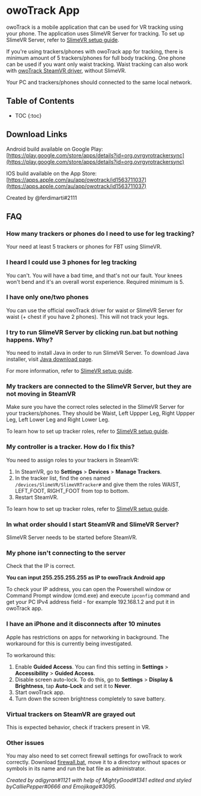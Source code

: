 # owoTrack App

owoTrack is a mobile application that can be used for VR tracking using your phone.
The application uses SlimeVR Server for tracking. To set up SlimeVR Server,
refer to [SlimeVR setup guide](../server/index.html).

If you're using trackers/phones with owoTrack app for tracking, there is minimum
amount of 5 trackers/phones for full body tracking. One phone can be used if you
want only waist tracking. Waist tracking can also work with
[owoTrack SteamVR driver](https://github.com/abb128/owo-track-driver), without SlimeVR.

Your PC and trackers/phones should connected to the same local network.

## Table of Contents

* TOC
{:toc}

## Download Links

Android build available on Google Play: [https://play.google.com/store/apps/details?id=org.ovrgyrotrackersync](https://play.google.com/store/apps/details?id=org.ovrgyrotrackersync)

IOS build available on the App Store: [https://apps.apple.com/au/app/owotrack/id1563711037](https://apps.apple.com/au/app/owotrack/id1563711037)

Created by @ferdimarti#2111

## FAQ

### How many trackers or phones do I need to use for leg tracking?

Your need at least 5 trackers or phones for FBT using SlimeVR.

### I heard I could use 3 phones for leg tracking

You can't. You will have a bad time, and that's not our fault. Your knees won't
bend and it's an overall worst experience. Required minimum is 5.

### I have only one/two phones

​You can use the official owoTrack driver for waist or SlimeVR Server for waist
(+ chest if you have 2 phones). This will not track your legs.

### I try to run SlimeVR Server by clicking run.bat but nothing happens. Why?

​You need to install Java in order to run SlimeVR Server. To download Java
installer, visit [Java download page](https://www.java.com/en/download/manual.jsp).

​For more information, refer to [SlimeVR setup guide](../server/index.html).

### My trackers are connected to the SlimeVR Server, but they are not moving in SteamVR

​Make sure you have the correct roles selected in the SlimeVR Server for your
trackers/phones. They should be Waist, Left Uppper Leg, Right Uppper Leg,
Left Lower Leg and Right Lower Leg.

To learn how to set up tracker roles, refer to [SlimeVR setup guide](../server/index.html).

### My controller is a tracker. How do I fix this?

​You need to assign roles to your trackers in SteamVR:

1. In SteamVR, go to **Settings** > **Devices** > **Manage Trackers**.
2. In the tracker list, find the ones named `/devices/SlimeVR/SlimeVRTracker#`
   and give them the roles WAIST, LEFT_FOOT, RIGHT_FOOT from top to bottom.
3. Restart SteamVR.

To learn how to set up tracker roles, refer to [SlimeVR setup guide](../server/index.html).

### In what order should I start SteamVR and SlimeVR Server?

​SlimeVR Server needs to be started before SteamVR.

### My phone isn't connecting to the server

​Check that the IP is correct.

​**You can input 255.255.255.255 as IP to owoTrack Android app**

To check your IP address, you can open the Powershell window or Command Prompt
window (cmd.exe) and execute `ipconfig` command and get your PC IPv4 address
field - for example 192.168.1.2 and put it in owoTrack app.

### I have an iPhone and it disconnects after 10 minutes

Apple has restrictions on apps for networking in background. The workaround for
this is currently being investigated.

To workaround this:

1. Enable **Guided Access**. You can find this setting in **Settings** >
   **Accessibility** > **Guided Access**.
2. Disable screen auto-lock. To do this, go to **Settings** >
   **Display & Brightness**, tap **Auto-Lock** and set it to **Never**.
3. Start owoTrack app.
4. Turn down the screen brightness completely to save battery.

### Virtual trackers on SteamVR are grayed out

This is expected behavior, check if trackers present in VR.

### Other issues

You may also need to set correct firewall settings for owoTrack to work correctly.
Download [firewall.bat](../files/firewall.bat), move it to a directory without
spaces or symbols in its name and run the bat file as administrator.

*Created by adigyran#1121 with help of MightyGood#1341
 edited and styled byCalliePepper#0666 and Emojikage#3095.*
